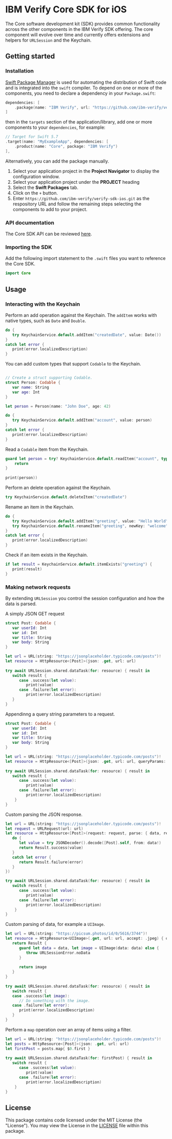 # IBM Verify Core SDK for iOS

The Core software development kit (SDK) provides common functionality across the other components in the IBM Verify SDK offering.  The core component will evolve over time and currently offers extensions and helpers for `URLSession` and the Keychain.

## Getting started

### Installation

[Swift Package Manager](https://swift.org/package-manager/) is used for automating the distribution of Swift code and is integrated into the `swift` compiler.  To depend on one or more of the components, you need to declare a dependency in your `Package.swift`:

```swift
dependencies: [
    .package(name: "IBM Verify", url: "https://github.com/ibm-verify/verify-sdk-ios.git", from: "3.0.11")
]
```

then in the `targets` section of the application/library, add one or more components to your `dependencies`, for example:

```swift
// Target for Swift 5.7
.target(name: "MyExampleApp", dependencies: [
    .product(name: "Core", package: "IBM Verify")
],
```

Alternatively, you can add the package manually.
1. Select your application project in the **Project Navigator** to display the configuration window.
2. Select your application project under the **PROJECT** heading
3. Select the **Swift Packages** tab.
4. Click on the `+` button.
5. Enter `https://github.com/ibm-verify/verify-sdk-ios.git` as the respository URL and follow the remaining steps selecting the components to add to your project.

### API documentation
The Core SDK API can be reviewed [here](https://ibm-verify.github.io/ios/documentation/core/).

### Importing the SDK

Add the following import statement to the `.swift` files you want to reference the Core SDK.

```swift
import Core
```

## Usage

### Interacting with the Keychain

Perform an add operation against the Keychain.  The `addItem` works with native types, such as `Date` and `Double`.
```swift
do {
   try KeychainService.default.addItem("createdDate", value: Date())
}
catch let error {
   print(error.localizedDescription)
}
```

You can add custom types that support `Codable` to the Keychain.
```swift

// Create a struct supporting Codable.
struct Person: Codable {
   var name: String
   var age: Int
}

let person = Person(name: "John Doe", age: 42)

do {
   try KeychainService.default.addItem("account", value: person)
}
catch let error {
   print(error.localizedDescription)
}
```

Read a `Codable` item from the Keychain.

```swift
guard let person = try? KeychainService.default.readItem("account", typeof: Person.self) {
    return
}
   
print(person))
```

Perform an delete operation against the Keychain.

```swift
try KeychainService.default.deleteItem("createdDate")
```

Rename an item in the Keychain.
```swift
do {
   try KeychainService.default.addItem("greeting", value: "Hello World")
   try KeychainService.default.renameItem("greeting", newKey: "welcome")
}
catch let error {
   print(error.localizedDescription)
}
```

Check if an item exists in the Keychain.
```swift
if let result = KeychainService.default.itemExists("greeting") {
   print(result)
}
```

### Making network requests

By extending `URLSession` you control the session configuration and how the data is parsed.

A simply JSON GET request
```swift
struct Post: Codable {
   var userId: Int
   var id: Int
   var title: String
   var body: String
}

let url = URL(string: "https://jsonplaceholder.typicode.com/posts")!
let resource = HttpResource<[Post]>(json: .get, url: url)
        
try await URLSession.shared.dataTask(for: resource) { result in
   switch result {
      case .success(let value):
         print(value)
      case .failure(let error):
         print(error.localizedDescription)
   }
}
```

Appendinng a query string parameters to a request.
```swift
struct Post: Codable {
   var userId: Int
   var id: Int
   var title: String
   var body: String
}

let url = URL(string: "https://jsonplaceholder.typicode.com/posts")!
let resource = HttpResource<[Post]>(json: .get, url: url, queryParams: ["userId": "1"])
        
try await URLSession.shared.dataTask(for: resource) { result in
   switch result {
      case .success(let value):
         print(value)
      case .failure(let error):
         print(error.localizedDescription)
    }
}
```

Custom parsing the JSON response.
```swift
let url = URL(string: "https://jsonplaceholder.typicode.com/posts")!
let request = URLRequest(url: url)
let resource = HttpResource<[Post]>(request: request, parse: { data, response in
   do {
      let value = try JSONDecoder().decode([Post].self, from: data!)
      return Result.success(value)
   }
   catch let error {
      return Result.failure(error)
   }
})

try await URLSession.shared.dataTask(for: resource) { result in
   switch result {
      case .success(let value):
         print(value)
      case .failure(let error):
         print(error.localizedDescription)
    }
}
```

Custom parsing of data, for example a `UIImage`.
```swift
let url = URL(string: "https://picsum.photos/id/0/5616/3744")!
let resource = HttpResource<UIImage>(.get, url: url, accept: .jpeg) { data, response in
   return Result {
      guard let data = data, let image = UIImage(data: data) else {
         throw URLSessionError.noData
      }
      
      return image
   }
}
        
try await URLSession.shared.dataTask(for: resource) { result in
   switch result {
   case .success(let image):
      // Do something with the image.
   case .failure(let error):
      print(error.localizedDescription)
   }
}
```

Perform a `map` operation over an array of items using a filter.
```swift
let url = URL(string: "https://jsonplaceholder.typicode.com/posts")!
let posts = HttpResource<[Post]>(json: .get, url: url)
let firstPost = posts.map{ $0.first }
        
try await URLSession.shared.dataTask(for: firstPost) { result in
   switch result {
      case .success(let value):
         print(value)
      case .failure(let error):
         print(error.localizedDescription)
    }
}
```

## License
This package contains code licensed under the MIT License (the "License"). You may view the License in the [LICENSE](../../LICENSE) file within this package.
